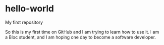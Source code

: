 # hello-world
My first repository

So this is my first time on GitHub and I am trying to learn how to use it. I am a Bloc student, and I am hoping one day to become a software developer.
